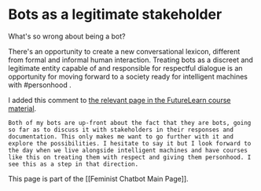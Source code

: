 # Bots as a legitimate stakeholder

What's so wrong about being a bot?

There's an opportunity to create a new conversational lexicon, different from formal and informal human interaction. Treating bots as a discreet and legitimate entity capable of and responsible for respectful dialogue is an opportunity for moving forward to a society ready for intelligent machines with #personhood .

I added this comment to [the relevant page in the FutureLearn course material](https://www.futurelearn.com/courses/designing-a-feminist-chatbot/1/steps/698851/comments?page=1#comment_48492498).

	Both of my bots are up-front about the fact that they are bots, going so far as to discuss it with stakeholders in their responses and documentation. This only makes me want to go further with it and explore the possibilities. I hesitate to say it but I look forward to the day when we live alongside intelligent machines and have courses like this on treating them with respect and giving them personhood. I see this as a step in that direction. 
	
This page is part of the [[Feminist Chatbot Main Page]].